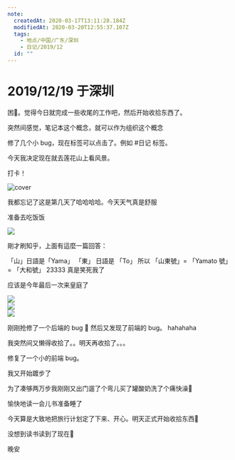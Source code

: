 ```yaml
---
note:
  createdAt: 2020-03-17T13:11:28.184Z
  modifiedAt: 2020-03-20T12:55:37.107Z
  tags:
    - 地点/中国/广东/深圳
    - 日记/2019/12
  id: ""
---
```


# 2019/12/19 于深圳

<!-- @timer "date":"Thu Dec 19 2019 08:35:22 GMT+0800 (CST) -->

困:drooling_face:。觉得今日就完成一些收尾的工作吧，然后开始收拾东西了。

突然间感觉，笔记本这个概念，就可以作为组织这个概念

<!-- @timer "date":"Thu Dec 19 2019 11:29:12 GMT+0800 (CST)","duration":"about 3 hours -->

修了几个小 bug，现在标签可以点击了。例如 #日记 标签。

今天我决定现在就去莲花山上看风景。

<!-- @timer "date":"Thu Dec 19 2019 12:09:24 GMT+0800 (CST)","duration":"40 minutes -->

打卡！

![cover](https://i.loli.net/2019/12/19/aWXxDJigPpbLBNd.jpg)

我都忘记了这是第几天了哈哈哈哈。今天天气真是舒服

<!-- @timer "date":"Thu Dec 19 2019 12:21:06 GMT+0800 (CST)","duration":"12 minutes -->

准备去吃饭饭

![](https://i.loli.net/2019/12/19/kq4yQGTeaIfMvbK.jpg)

剛才刷知乎，上面有這麼一篇回答：

「山」日語是「Yama」
「東」 日語是 「To」
所以
「山東號」= 「Yamato 號」 = 「大和號」
23333 真是笑死我了

<!-- @timer "date":"Thu Dec 19 2019 13:11:01 GMT+0800 (CST)","duration":"about 1 hour -->

应该是今年最后一次来皇庭了

![](https://i.loli.net/2019/12/19/1xvGAikh7EXHFzt.jpg)  
![](https://i.loli.net/2019/12/19/6jRIMsGNgHOw8cL.jpg)  
![](https://i.loli.net/2019/12/19/mtYhyO2dkr395ig.jpg)

<!-- @timer "date":"Thu Dec 19 2019 15:23:37 GMT+0800 (CST)","duration":"about 2 hours -->

刚刚抢修了一个后端的 bug :new_moon_with_face: 然后又发现了前端的 bug。
hahahaha

我突然间又懒得收拾了。。明天再收拾了。。。

<!-- @timer "date":"Thu Dec 19 2019 15:35:30 GMT+0800 (CST)","duration":"12 minutes -->

修复了一个小的前端 bug。

<!-- @timer "date":"Thu Dec 19 2019 20:52:36 GMT+0800 (CST)","duration":"about 5 hours -->

我又开始踱步了

<!-- @timer "date":"Thu Dec 19 2019 22:02:43 GMT+0800 (CST)","duration":"about 1 hour -->

为了凑够两万步我刚刚又出门遛了个弯儿买了罐酸奶洗了个痛快澡:full_moon_with_face:

愉快地读一会儿书准备睡了

今天算是大致地把旅行计划定了下来、开心。明天正式开始收拾东西:muscle:

<!-- @timer "date":"Fri Dec 20 2019 00:51:15 GMT+0800 (CST)","duration":"about 3 hours -->

没想到读书读到了现在:new_moon_with_face:

晚安
